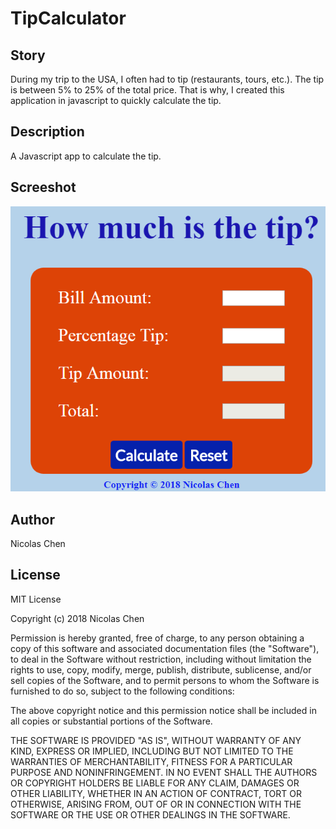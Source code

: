 # TipCalculator

## Story
During my trip to the USA, I often had to tip (restaurants, tours, etc.). The tip is between 5% to 25% of the total price.
That is why, I created this application in javascript to quickly calculate the tip. 

## Description
A Javascript app to calculate the tip.

## Screeshot
![image1](https://github.com/nicolaschen1/TipCalculator/blob/master/tipCalculator_image.PNG)

## Author
Nicolas Chen

## License
MIT License

Copyright (c) 2018 Nicolas Chen

Permission is hereby granted, free of charge, to any person obtaining a copy
of this software and associated documentation files (the "Software"), to deal
in the Software without restriction, including without limitation the rights
to use, copy, modify, merge, publish, distribute, sublicense, and/or sell
copies of the Software, and to permit persons to whom the Software is
furnished to do so, subject to the following conditions:

The above copyright notice and this permission notice shall be included in all
copies or substantial portions of the Software.

THE SOFTWARE IS PROVIDED "AS IS", WITHOUT WARRANTY OF ANY KIND, EXPRESS OR
IMPLIED, INCLUDING BUT NOT LIMITED TO THE WARRANTIES OF MERCHANTABILITY,
FITNESS FOR A PARTICULAR PURPOSE AND NONINFRINGEMENT. IN NO EVENT SHALL THE
AUTHORS OR COPYRIGHT HOLDERS BE LIABLE FOR ANY CLAIM, DAMAGES OR OTHER
LIABILITY, WHETHER IN AN ACTION OF CONTRACT, TORT OR OTHERWISE, ARISING FROM,
OUT OF OR IN CONNECTION WITH THE SOFTWARE OR THE USE OR OTHER DEALINGS IN THE
SOFTWARE.
